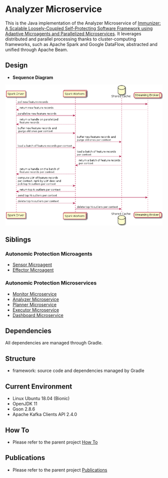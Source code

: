 # Analyzer Microservice

This is the Java implementation of the Analyzer Microservice of [Immunizer: A Scalable Loosely-Coupled Self-Protecting Software Framework using Adaptive Microagents and Parallelized Microservices](https://github.com/oiraqi/immunizer). It leverages distributed and parallel processing thanks to cluster-computing frameworks, such as Apache Spark and Google DataFlow, abstracted and unified through Apache Beam.

## Design
- **Sequence Diagram**
<p align="center">
  <img src="design/sequence-diagram.png">
</p>

## Siblings
### Autonomic Protection Microagents
- [Sensor Microagent](https://github.com/oiraqi/immunizer/tree/master/microagents/sensor)
- [Effector Microagent](https://github.com/oiraqi/immunizer/tree/master/microagents/effector)
### Autonomic Protection Microservices
- [Monitor Microservice](https://github.com/oiraqi/immunizer/tree/master/microservices/monitor)
- [Analyzer Microservice](https://github.com/oiraqi/immunizer/tree/master/microservices/analyzer)
- [Planner Microservice](https://github.com/oiraqi/immunizer/tree/master/microservices/planner)
- [Executor Microservice](https://github.com/oiraqi/immunizer/tree/master/microservices/executor)
- [Dashboard Microservice](https://github.com/oiraqi/immunizer/tree/master/microservices/dashboard)

## Dependencies

All dependencies are managed through Gradle.

## Structure
- framework: source code and dependencies managed by Gradle

## Current Environment
- Linux Ubuntu 18.04 (Bionic)
- OpenJDK 11
- Gson 2.8.6
- Apache Kafka Clients API 2.4.0

## How To
- Please refer to the parent project [How To](https://github.com/oiraqi/immunizer#how-to)

## Publications
- Please refer to the parent project [Publications](https://github.com/oiraqi/immunizer#publications)
